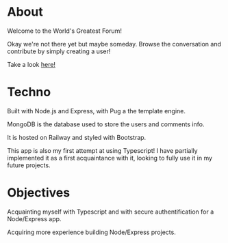 # About

Welcome to the World's Greatest Forum!

Okay we're not there yet but maybe someday.
Browse the conversation and contribute by simply creating a user!

Take a look [here!](https://forum-production-50e7.up.railway.app)

# Techno

Built with Node.js and Express, with Pug a the template engine.

MongoDB is the database used to store the users and comments info.

It is hosted on Railway and styled with Bootstrap.

This app is also my first attempt at using Typescript! 
I have partially implemented it as a first acquaintance with it, looking to fully use it in my future projects.

# Objectives

Acquainting myself with Typescript and with secure authentification for a Node/Express app.

Acquiring more experience building Node/Express projects.
